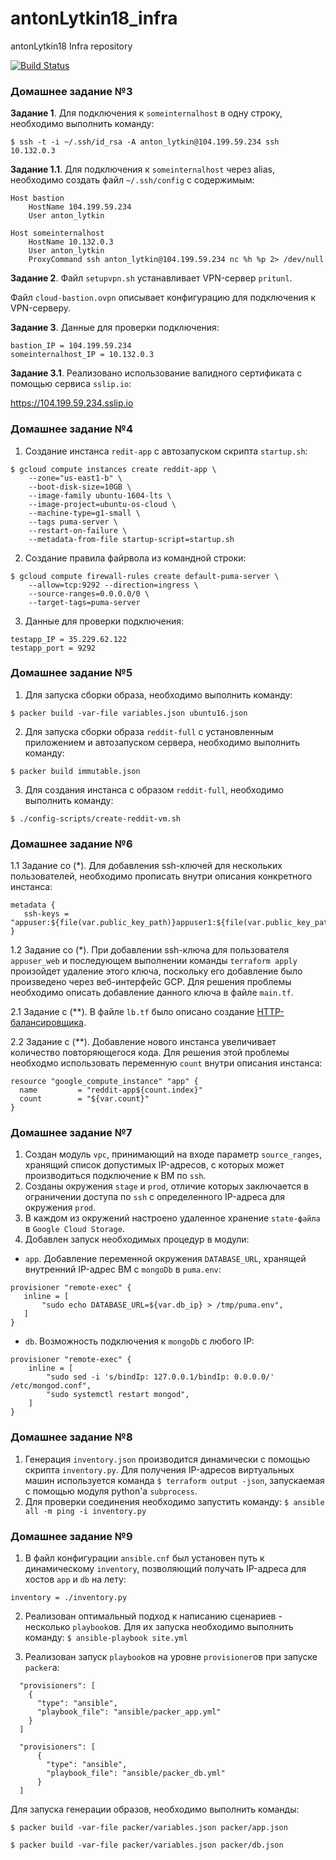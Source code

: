 # antonLytkin18_infra
antonLytkin18 Infra repository

[![Build Status](https://travis-ci.com/otus-devops-2019-02/antonLytkin18_infra.svg?branch=ansible-3)](https://travis-ci.com/otus-devops-2019-02/antonLytkin18_infra)

### Домашнее задание №3

**Задание 1**. Для подключения к `someinternalhost` в одну строку, необходимо выполнить команду:

`$ ssh -t -i ~/.ssh/id_rsa -A anton_lytkin@104.199.59.234 ssh 10.132.0.3`

**Задание 1.1**. Для подключения к `someinternalhost` через alias, необходимо создать файл `~/.ssh/config` с содержимым:

```
Host bastion
    HostName 104.199.59.234
    User anton_lytkin

Host someinternalhost
    HostName 10.132.0.3
    User anton_lytkin
    ProxyCommand ssh anton_lytkin@104.199.59.234 nc %h %p 2> /dev/null
```

**Задание 2**. Файл `setupvpn.sh` устанавливает VPN-сервер `pritunl`.

Файл `cloud-bastion.ovpn` описывает конфигурацию для подключения к VPN-серверу.

**Задание 3**. Данные для проверки подключения:

```
bastion_IP = 104.199.59.234
someinternalhost_IP = 10.132.0.3
```

**Задание 3.1**. Реализовано использование валидного сертификата с помощью сервиса `sslip.io`:

https://104.199.59.234.sslip.io

### Домашнее задание №4

1. Создание инстанса `redit-app` с автозапуском скрипта `startup.sh`:

```
$ gcloud compute instances create reddit-app \
    --zone="us-east1-b" \
    --boot-disk-size=10GB \
    --image-family ubuntu-1604-lts \
    --image-project=ubuntu-os-cloud \
    --machine-type=g1-small \
    --tags puma-server \
    --restart-on-failure \
    --metadata-from-file startup-script=startup.sh
```

2. Создание правила файрвола из командной строки: 

```       
$ gcloud compute firewall-rules create default-puma-server \
    --allow=tcp:9292 --direction=ingress \
    --source-ranges=0.0.0.0/0 \
    --target-tags=puma-server
```

3. Данные для проверки подключения:

```
testapp_IP = 35.229.62.122
testapp_port = 9292
```

### Домашнее задание №5

1. Для запуска сборки образа, необходимо выполнить команду:

`$ packer build -var-file variables.json ubuntu16.json`

2. Для запуска сборки образа `reddit-full` с установленным приложением и автозапуском сервера, необходимо выполнить команду:

`$ packer build immutable.json`

3. Для создания инстанса c образом `reddit-full`, необходимо выполнить команду:

`$ ./config-scripts/create-reddit-vm.sh`

### Домашнее задание №6

1.1 Задание со (*). Для добавления ssh-ключей для нескольких пользователей, необходимо прописать внутри описания конкретного инстанса:

```
metadata {
   ssh-keys = "appuser:${file(var.public_key_path)}appuser1:${file(var.public_key_path)}appuser2:${file(var.public_key_path)}"
}
```

1.2 Задание со (*). При добавлении ssh-ключа для пользователя `appuser_web` и последующем выполнении команды
`terraform apply` произойдет удаление этого ключа, поскольку его добавление было произведено через веб-интерфейс GCP.
Для решения проблемы необходимо описать добавление данного ключа в файле `main.tf`.

2.1 Задание с (**). В файле `lb.tf` было описано создание [HTTP-балансировщика](https://cloud.google.com/load-balancing/docs/https/).

2.2 Задание с (**). Добавление нового инстанса увеличивает количество повторяющегося кода. Для решения этой проблемы
необходмо использовать переменную `count` внутри описания инстанса:

```
resource "google_compute_instance" "app" {
  name         = "reddit-app${count.index}"
  count        = "${var.count}"
}
```

### Домашнее задание №7

1. Создан модуль `vpc`, принимающий на входе параметр `source_ranges`, хранящий список допустимых
IP-адресов, с которых может производиться подключение к ВМ по `ssh`.
2. Созданы окружения `stage` и `prod`, отличие которых заключается в ограничении доступа по `ssh` с определенного IP-адреса
для окружения `prod`.
3. В каждом из окружений настроено удаленное хранение `state-файла` в `Google Cloud Storage`.
4. Добавлен запуск необходимых процедур в модули:
- `app`. Добавление переменной окружения `DATABASE_URL`, хранящей внутренний IP-адрес ВМ с `mongoDb` в `puma.env`:
 ````
provisioner "remote-exec" {
    inline = [
        "sudo echo DATABASE_URL=${var.db_ip} > /tmp/puma.env",
    ]
}
 ````
- `db`. Возможность подключения к `mongoDb` с любого IP:
````
provisioner "remote-exec" {
    inline = [
        "sudo sed -i 's/bindIp: 127.0.0.1/bindIp: 0.0.0.0/' /etc/mongod.conf",
        "sudo systemctl restart mongod",
    ]
} 
````

### Домашнее задание №8

1. Генерация `inventory.json` производится динамически с помощью скрипта `inventory.py`. Для получения IP-адресов
виртуальных машин используется команда `$ terraform output -json`, запускаемая с помощью модуля python'а `subprocess`.
2. Для проверки соединения необходимо запустить команду:
`$ ansible all -m ping -i inventory.py`

### Домашнее задание №9

1. В файл конфигурации `ansible.cnf` был установен путь к динамическому `inventory`, позволяющий получать IP-адреса
для хостов `app` и `db` на лету:
````
inventory = ./inventory.py
````

2. Реализован оптимальный подход к написанию сценариев - несколько `playbook`ов. Для их запуска необходимо выполнить команду:
`$ ansible-playbook site.yml`

3. Реализован запуск `playbook`ов на уровне `provisioner`ов при запуске `packer`а:

````
  "provisioners": [
    {
      "type": "ansible",
      "playbook_file": "ansible/packer_app.yml"
    }
  ]
  
  "provisioners": [
      {
        "type": "ansible",
        "playbook_file": "ansible/packer_db.yml"
      }
  ]
````
Для запуска генерации образов, необходимо выполнить команды:

`$ packer build -var-file packer/variables.json packer/app.json`

`$ packer build -var-file packer/variables.json packer/db.json`
